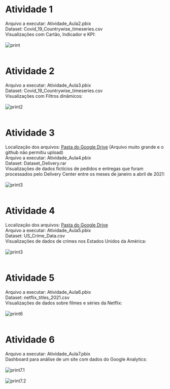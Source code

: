 # Atividade 1
Arquivo a executar: Atividade_Aula2.pbix<br>
Dataset: Covid_19_Countrywise_timeseries.csv<br>
Visualizações com Cartão, Indicador e KPI:<br><br>
![print](https://user-images.githubusercontent.com/94374033/214334251-98ccf893-d2b7-4d61-aa4e-99983007886a.png)<br><br>
# Atividade 2
Arquivo a executar: Atividade_Aula3.pbix<br>
Dataset: Covid_19_Countrywise_timeseries.csv<br>
Visualizações com Filtros dinâmicos:<br><br>
![print2](https://user-images.githubusercontent.com/94374033/214334290-224b42ba-264e-4ff0-856b-d00def417f81.png)<br><br>
# Atividade 3
Localização dos arquivos: [Pasta do Google Drive](https://drive.google.com/drive/folders/1YmtOv-Bha4MQ0LPWHuLtluMv0B2vX3dq?usp=sharing) (Arquivo muito grande e o github não permitiu upload)<br>
Arquivo a executar: Atividade_Aula4.pbix<br>
Dataset: Dataset_Delivery.rar<br>
Visualizações de dados fictícios de pedidos e entregas que foram processados pelo Delivery Center entre os meses de janeiro a abril de 2021:<br><br>
![print3](https://user-images.githubusercontent.com/94374033/214980401-3a20df47-f7c6-4019-bff2-860117d65c80.png)<br><br>
# Atividade 4
Localização dos arquivos: [Pasta do Google Drive](https://drive.google.com/drive/folders/1ZcSyK11KtrPCM4znXd8CHGRznID2tA4R?usp=sharing)<br>
Arquivo a executar: Atividade_Aula5.pbix<br>
Dataset: US_Crime_Data.csv<br>
Visualizações de dados de crimes nos Estados Unidos da América:<br><br>
![print3](https://user-images.githubusercontent.com/94374033/215232425-1d38c59c-f0ae-4153-951b-b6f739cbd102.png)<br><br>
# Atividade 5
Arquivo a executar: Atividade_Aula6.pbix<br>
Dataset: netflix_titles_2021.csv<br>
Visualizações de dados sobre filmes e séries da Netflix:<br><br>
![print6](https://user-images.githubusercontent.com/94374033/216615406-0aaabfe5-3268-45ee-97de-0012d312f17f.png)<br><br>
# Atividade 6
Arquivo a executar: Atividade_Aula7.pbix<br>
Dashboard para análise de um site com dados do Google Analytics:<br><br>
![print7.1](https://user-images.githubusercontent.com/94374033/216623442-82d10c3d-8f75-4a60-9a9b-8950187afdbb.png)<br><br>
![print7.2](https://user-images.githubusercontent.com/94374033/216623446-6b11ef5a-6264-49a1-a5ae-bd8d78b6a9b3.png)<br><br>

